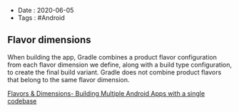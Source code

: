 - Date : 2020-06-05
- Tags : #Android

## Flavor dimensions

When building the app, Gradle combines a product flavor configuration from each flavor dimension we define, along with a build type configuration, to create the final build variant. Gradle does not combine product flavors that belong to the same flavor dimension.


[Flavors & Dimensions- Building Multiple Android Apps with a single codebase](https://medium.com/@manikandan2203/flavors-dimensions-building-multiple-android-apps-with-a-single-codebase-4876f4f2193d)
